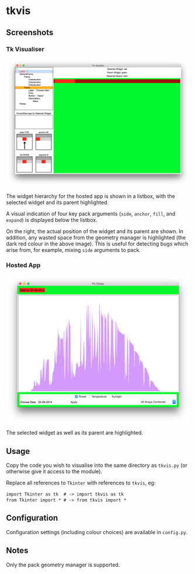 tkvis
=========

## Screenshots

### Tk Visualiser

![Tk Visualiser](resources/images/label_visualiser.png)

The widget hierarchy for the hosted app is shown in a listbox, with the selected widget and its parent highlighted.

A visual indication of four key pack arguments (`side`, `anchor`, `fill`, and `expand`) is displayed below the listbox.

On the right, the actual position of the widget and its parent are shown.
In addition, any wasted space from the geometry manager is highlighted (the dark red colour in the above image).
This is useful for detecting bugs which arise from, for example, mixing `side` arguments to pack.

### Hosted App

![Hosted App](resources/images/label_app.png)

The selected widget as well as its parent are highlighted.

## Usage

Copy the code you wish to visualise into the same directory as `tkvis.py` (or otherwise give it access to the module).

Replace all references to `Tkinter` with references to `tkvis`, eg:

    import Tkinter as tk  # -> import tkvis as tk
    from Tkinter import * # -> from tkvis import *

## Configuration

Configuration settings (including colour choices) are available in `config.py`.

## Notes

Only the pack geometry manager is supported.
